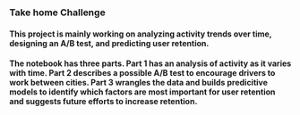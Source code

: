 ### Take home Challenge
#### This project is mainly working on analyzing activity trends over time, designing an A/B test, and predicting user retention.
#### The notebook has three parts. Part 1 has an analysis of activity as it varies with time. Part 2 describes a possible A/B test to encourage drivers to work between cities. Part 3 wrangles the data and builds predicitive models to identify which factors are most important for user retention and suggests future efforts to increase retention.

